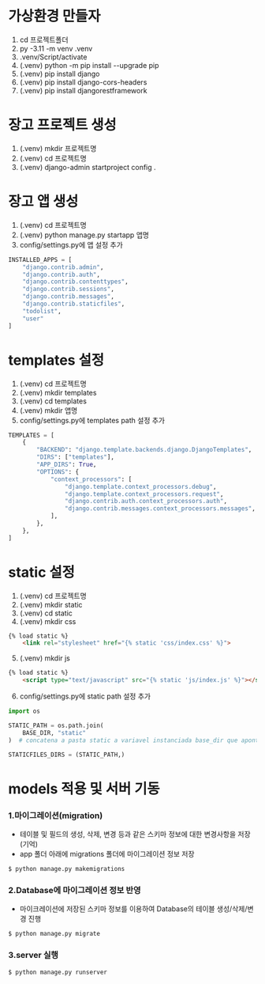 # 가상환경 만들자
1. cd 프로젝트폴더
2. py -3.11 -m venv .venv 
3. .venv/Script/activate 
4. (.venv) python -m pip install --upgrade pip 
5. (.venv) pip install django
6. (.venv) pip install django-cors-headers
7. (.venv) pip install djangorestframework

# 장고 프로젝트 생성
1. (.venv) mkdir 프로젝트명 
2. (.venv) cd 프로젝트명 
3. (.venv) django-admin startproject config . 

# 장고 앱 생성 
1. (.venv) cd 프로젝트명 
2. (.venv) python manage.py startapp 앱명 
3. config/settings.py에 앱 설정 추가 
```python
INSTALLED_APPS = [
    "django.contrib.admin",
    "django.contrib.auth",
    "django.contrib.contenttypes",
    "django.contrib.sessions",
    "django.contrib.messages",
    "django.contrib.staticfiles",
    "todolist",
    "user"
]
```

# templates 설정
1. (.venv) cd 프로젝트명 
2. (.venv) mkdir templates 
3. (.venv) cd templates
4. (.venv) mkdir 앱명
5. config/settings.py에 templates path 설정 추가 
```python
TEMPLATES = [
    {
        "BACKEND": "django.template.backends.django.DjangoTemplates",
        "DIRS": ["templates"],
        "APP_DIRS": True,
        "OPTIONS": {
            "context_processors": [
                "django.template.context_processors.debug",
                "django.template.context_processors.request",
                "django.contrib.auth.context_processors.auth",
                "django.contrib.messages.context_processors.messages",
            ],
        },
    },
]
```

# static 설정
1. (.venv) cd 프로젝트명 
2. (.venv) mkdir static 
3. (.venv) cd static
4. (.venv) mkdir css
```html
{% load static %}
    <link rel="stylesheet" href="{% static 'css/index.css' %}">
```
5. (.venv) mkdir js
```html
{% load static %}
    <script type="text/javascript" src="{% static 'js/index.js' %}"></script>
```
6. config/settings.py에 static path 설정 추가 
```python
import os 

STATIC_PATH = os.path.join(
    BASE_DIR, "static"
)  # concatena a pasta static a variavel instanciada base_dir que aponta para a raiz do projeto

STATICFILES_DIRS = (STATIC_PATH,)
```

# models 적용 및 서버 기동 
### 1.마이그레이션(migration)
- 테이블 및 필드의 생성, 삭제, 변경 등과 같은 스키마 정보에 대한 변경사항을 저장(기억)
- app 폴더 아래에 migrations 폴더에 마이그레이션 정보 저장 
```shell
$ python manage.py makemigrations 
```
### 2.Database에 마이그레이션 정보 반영 
- 마이크레이션에 저장된 스키마 정보를 이용하여 Database의 테이블 생성/삭제/변경 진행 
```shell
$ python manage.py migrate
```
### 3.server 실행 
```shell
$ python manage.py runserver
```
